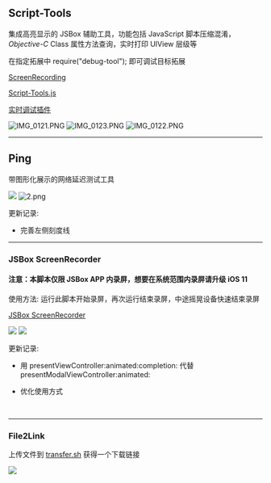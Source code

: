 ## Script-Tools 

集成高亮显示的 JSBox 辅助工具，功能包括 JavaScript 脚本压缩混淆，*Objective*-*C*  Class 属性方法查询，实时打印 UIView 层级等

在指定拓展中 require("debug-tool"); 即可调试目标拓展

[ScreenRecording](http://ou201w6db.bkt.clouddn.com/ScreenRecording_x264.mp4)

[Script-Tools.js](https://xteko.com/redir?url=https://raw.githubusercontent.com/186c0/JSBox-Scripts/master/Script-Tools.js)

[实时调试插件](https://xteko.com/redir?url=https://raw.githubusercontent.com/186c0/JSBox-Scripts/master/debug-tool.js)

![IMG_0121.PNG](https://i.loli.net/2018/04/11/5acdb7cce1093.png)
![IMG_0123.PNG](https://i.loli.net/2018/02/25/5a92598ad1dad.png)
![IMG_0122.PNG](https://i.loli.net/2018/02/25/5a92598bc40b4.png)

------

## Ping

带图形化展示的网络延迟测试工具



![](https://i.loli.net/2018/04/14/5ad0e361f393a.gif) ![2.png](https://i.loli.net/2018/04/07/5ac8ba9a081eb.png)



更新记录:

- 完善左侧刻度线

------



### JSBox ScreenRecorder

#### 注意：本脚本仅限 JSBox APP 内录屏，想要在系统范围内录屏请升级 iOS 11

使用方法:  运行此脚本开始录屏，再次运行结束录屏，中途摇晃设备快速结束录屏

[JSBox ScreenRecorder](https://xteko.com/redir?name=ReplayKit&url=https%3A%2F%2Fraw.githubusercontent.com%2F186c0%2FJSBox-Scripts%2Fmaster%2FReplayKit%2FReplayKit.js&icon=icon_035.png&types=1&version=1.0&author=Eva1ent)

![](https://i.loli.net/2018/04/10/5accae0b339b5.png)   ![](https://i.loli.net/2018/04/10/5accae0b23d8d.png) 

更新记录:

- 用 presentViewController:animated:completion: 代替 presentModalViewController:animated:

- 优化使用方式 

  ​

------



### File2Link

上传文件到  [transfer.sh](http://transfer.sh) 获得一个下载链接

![](https://i.loli.net/2018/04/13/5ad00dbeb485c.png)



